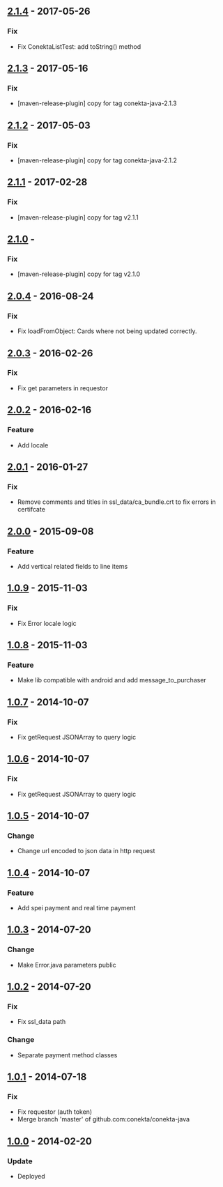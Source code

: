 
## [2.1.4](https://github.com/conekta/conekta-java/releases/tag/conekta-java-2.1.4) - 2017-05-26
### Fix
- Fix ConektaListTest: add toString() method

## [2.1.3](https://github.com/conekta/conekta-java/releases/tag/conekta-java-2.1.3) - 2017-05-16
### Fix
- [maven-release-plugin] copy for tag conekta-java-2.1.3

## [2.1.2](https://github.com/conekta/conekta-java/releases/tag/conekta-java-2.1.2) - 2017-05-03
### Fix
- [maven-release-plugin] copy for tag conekta-java-2.1.2

## [2.1.1](https://github.com/conekta/conekta-java/releases/tag/v2.1.1) - 2017-02-28
### Fix
- [maven-release-plugin] copy for tag v2.1.1

## [2.1.0](https://github.com/conekta/conekta-java/releases/tag/v2.1.0) - 
### Fix
- [maven-release-plugin] copy for tag v2.1.0

## [2.0.4]() - 2016-08-24
### Fix
- Fix loadFromObject: Cards where not being updated correctly.

## [2.0.3]() - 2016-02-26
### Fix
- Fix get parameters in requestor

## [2.0.2]() - 2016-02-16
### Feature
- Add locale

## [2.0.1]() - 2016-01-27
### Fix
- Remove comments and titles in ssl_data/ca_bundle.crt to fix errors in certifcate

## [2.0.0](https://github.com/conekta/conekta-java/releases/tag/v2.0.0) - 2015-09-08
### Feature
- Add vertical related fields to line items

## [1.0.9]() - 2015-11-03
### Fix
- Fix Error locale logic

## [1.0.8]() - 2015-11-03
### Feature
- Make lib compatible with android and add message_to_purchaser

## [1.0.7](https://github.com/conekta/conekta-java/releases/tag/v1.0.7) - 2014-10-07
### Fix
- Fix getRequest JSONArray to query logic

## [1.0.6](https://github.com/conekta/conekta-java/releases/tag/v1.0.6) - 2014-10-07
### Fix
- Fix getRequest JSONArray to query logic

## [1.0.5]() - 2014-10-07
### Change
- Change url encoded to json data in http request

## [1.0.4]() - 2014-10-07
### Feature
- Add spei payment and real time payment

## [1.0.3]() - 2014-07-20
### Change
- Make Error.java parameters public

## [1.0.2](https://github.com/conekta/conekta-java/releases/tag/v1.0.2) - 2014-07-20
### Fix
- Fix ssl_data path
### Change
- Separate payment method classes

## [1.0.1](https://github.com/conekta/conekta-java/releases/tag/1.0.1) - 2014-07-18
### Fix
- Fix requestor (auth token)
- Merge branch 'master' of github.com:conekta/conekta-java

## [1.0.0]() - 2014-02-20
### Update
- Deployed
